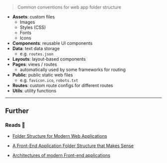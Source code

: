 > Common conventions for web app folder structure

- **Assets**: custom files
    - Images
    - Styles (CSS)
    - Fonts
    - Icons
- **Components**: reusable UI components
- **Data**: text data storage
    - e.g. `routes.json`
- **Layouts**: layout-based components
- **Pages**: views / routes
    - automatically used by some frameworks for routing
- **Public**: public static web files
    - e.g. `favicon.ico`, `robots.txt`
- **Routes**: custom route configs for different routes
- **Utils**: utility functions

---
## Further

### Reads 📄

- [Folder Structure for Modern Web Applications](https://dev.to/noruwa/folder-structure-for-modern-web-applications-4d11)

- [A Front-End Application Folder Structure that Makes Sense](https://fadamakis.com/a-front-end-application-folder-structure-that-makes-sense-ecc0b690968b)

- [Architectures of modern Front-end applications](https://blog.meetbrackets.com/architectures-of-modern-front-end-applications-8859dfe6c12e)